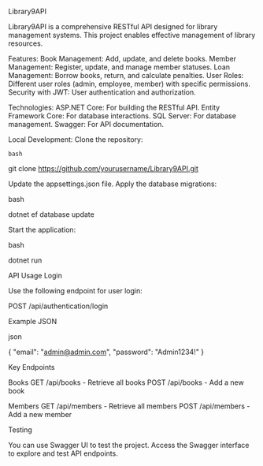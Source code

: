 Library9API

Library9API is a comprehensive RESTful API designed for library management systems. This project enables effective management of library resources.

Features:
    Book Management: Add, update, and delete books.
    Member Management: Register, update, and manage member statuses.
    Loan Management: Borrow books, return, and calculate penalties.
    User Roles: Different user roles (admin, employee, member) with specific permissions.
    Security with JWT: User authentication and authorization.


Technologies:
    ASP.NET Core: For building the RESTful API.
    Entity Framework Core: For database interactions.
    SQL Server: For database management.
    Swagger: For API documentation.
    


Local Development:
    Clone the repository:

    bash

git clone https://github.com/yourusername/Library9API.git

Update the appsettings.json file.
Apply the database migrations:

bash

dotnet ef database update

Start the application:

bash

dotnet run

API Usage
Login

Use the following endpoint for user login:

   POST /api/authentication/login

Example JSON

json

{
    "email": "admin@admin.com",
    "password": "Admin1234!"
}

Key Endpoints

  Books
        GET /api/books - Retrieve all books
        POST /api/books - Add a new book

  Members
        GET /api/members - Retrieve all members
        POST /api/members - Add a new member

Testing

You can use Swagger UI to test the project. Access the Swagger interface to explore and test API endpoints.
